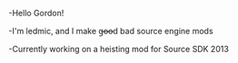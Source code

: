 -Hello Gordon!

-I'm ledmic, and I make g̶o̶o̶d bad source engine mods

-Currently working on a heisting mod for Source SDK 2013
